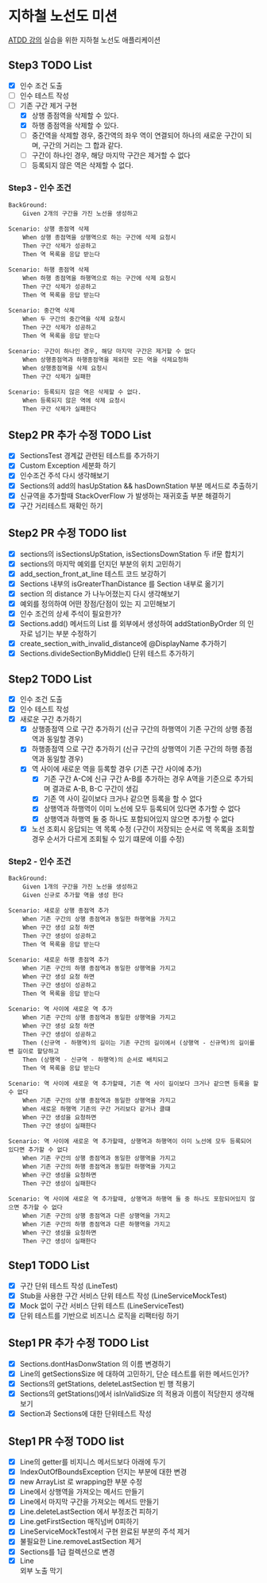 # 지하철 노선도 미션

[ATDD 강의](https://edu.nextstep.camp/c/R89PYi5H) 실습을 위한 지하철 노선도 애플리케이션

## Step3 TODO List

- [x] 인수 조건 도출
- [ ] 인수 테스트 작성
- [ ] 기존 구간 제거 구현
    - [x] 상행 종점역을 삭제할 수 있다.
    - [x] 하행 종점역을 삭제할 수 있다.
    - [ ] 중간역을 삭제할 경우, 중간역의 좌우 역이 연결되어 하나의 새로운 구간이 되며, 구간의 거리는 그 합과 같다.
    - [ ] 구간이 하나인 경우, 해당 마지막 구간은 제거할 수 없다
    - [ ] 등록되지 않은 역은 삭제할 수 없다.

### Step3 - 인수 조건

```
BackGround:
    Given 2개의 구간을 가진 노선을 생성하고
    
Scenario: 상행 종점역 삭제
    When 상행 종점역을 상행역으로 하는 구간에 삭제 요청시
    Then 구간 삭제가 성공하고
    Then 역 목록을 응답 받는다
    
Scenario: 하행 종점역 삭제
    When 하행 종점역을 하행역으로 하는 구간에 삭제 요청시
    Then 구간 삭제가 성공하고
    Then 역 목록을 응답 받는다
    
Scenario: 중간역 삭제
    When 두 구간의 중간역을 삭제 요청시
    Then 구간 삭제가 성공하고
    Then 역 목록을 응답 받는다
    
Scenario: 구간이 하나인 경우, 해당 마지막 구간은 제거할 수 없다
    When 상행종점역과 하행종점역을 제외한 모든 역을 삭제요청하
    When 상행종점역을 삭제 요청시
    Then 구간 삭제가 실패한
    
Scenario: 등록되지 않은 역은 삭제할 수 없다.
    When 등록되지 않은 역에 삭제 요청시
    Then 구간 삭제가 실패한다    

```

## Step2 PR 추가 수정 TODO List

- [x] SectionsTest 경계값 관련된 테스트를 추가하기
- [x] Custom Exception 세분화 하기
- [x] 인수조건 주석 다시 생각해보기
- [x] Sections의 add의 hasUpStation && hasDownStation 부분 메서드로 추출하기
- [x] 신규역을 추가할때 StackOverFlow 가 발생하는 재귀호출 부분 해결하기
- [x] 구간 거리테스트 재확인 하기

## Step2 PR 수정 TODO list

- [x] sections의 isSectionsUpStation, isSectionsDownStation 두 if문 합치기
- [x] sections의 마지막 예외를 던지던 부분의 위치 고민하기
- [x] add_section_front_at_line 테스트 코드 보강하기
- [x] Sections 내부의 isGreaterThanDistance 를 Section 내부로 옮기기
- [x] section 의 distance 가 나누어졌는지 다시 생각해보기
- [x] 예외를 정의하여 어떤 장점/단점이 있는 지 고민해보기
- [x] 인수 조건의 상세 주석이 필요한가?
- [x] Sections.add() 메서드의 List 를 외부에서 생성하여 addStationByOrder 의 인자로 넘기는 부분 수정하기
- [x] create_section_with_invalid_distance에 @DisplayName 추가하기
- [x] Sections.divideSectionByMiddle() 단위 테스트 추가하기

## Step2 TODO List

- [x] 인수 조건 도출
- [x] 인수 테스트 작성
- [x] 새로운 구간 추가하기
    - [x] 상행종점역 으로 구간 추가하기 (신규 구간의 하행역이 기존 구간의 상행 종점역과 동일할 경우)
    - [x] 하행종점역 으로 구간 추가하기 (신규 구간의 상행역이 기존 구간의 하행 종점역과 동일할 경우)
    - [x] 역 사이에 새로운 역을 등록할 경우 (기존 구간 사이에 추가)
        - [x] 기존 구간 A-C에 신규 구간 A-B를 추가하는 경우 A역을 기준으로 추가되며 결과로 A-B, B-C 구간이 생김
        - [x] 기존 역 사이 길이보다 크거나 같으면 등록을 할 수 없다
        - [x] 상행역과 하행역이 이미 노선에 모두 등록되어 있다면 추가할 수 없다
        - [x] 상행역과 하행역 둘 중 하나도 포함되어있지 않으면 추가할 수 없다
    - [x] 노선 조회시 응답되는 역 목록 수정 (구간이 저장되는 순서로 역 목록을 조회할 경우 순서가 다르게 조회될 수 있기 떄문에 이를 수정)

### Step2 - 인수 조건

```
BackGround:
    Given 1개의 구간을 가진 노선을 생성하고
    Given 신규로 추가할 역을 생성 한다

Scenario: 새로운 상행 종점역 추가
    When 기존 구간의 상행 종점역과 동일한 하행역을 가지고
    When 구간 생성 요청 하면
    Then 구간 생성이 성공하고
    Then 역 목록을 응답 받는다
    
Scenario: 새로운 하행 종점역 추가
    When 기존 구간의 하행 종점역과 동일한 상행역을 가지고 
    When 구간 생성 요청 하면
    Then 구간 생성이 성공하고
    Then 역 목록을 응답 받는다
    
Scenario: 역 사이에 새로운 역 추가
    When 기존 구간의 상행 종점역과 동일한 상행역을 가지고 
    When 구간 생성 요청 하면
    Then 구간 생성이 성공하고
    Then (신규역 - 하행역)의 길이는 기존 구간의 길이에서 (상행역 - 신규역)의 길이를 뺸 길이로 할당하고
    Then (상행역 - 신규역 - 하행역)의 순서로 배치되고
    Then 역 목록을 응답 받는다
    
Scenario: 역 사이에 새로운 역 추가할때, 기존 역 사이 길이보다 크거나 같으면 등록을 할 수 없다
    When 기존 구간의 상행 종점역과 동일한 상행역을 가지고
    When 새로운 하행역 기존의 구간 거리보다 같거나 클떄
    When 구간 생성을 요청하면 
    Then 구간 생성이 실패한다
    
Scenario: 역 사이에 새로운 역 추가할때, 상행역과 하행역이 이미 노선에 모두 등록되어 있다면 추가할 수 없다
    When 기존 구간의 상행 종점역과 동일한 상행역을 가지고
    When 기존 구간의 하행 종점역과 동일한 하행역을 가지고
    When 구간 생성을 요청하면 
    Then 구간 생성이 실패한다
    
Scenario: 역 사이에 새로운 역 추가할때, 상행역과 하행역 둘 중 하나도 포함되어있지 않으면 추가할 수 없다
    When 기존 구간의 상행 종점역과 다른 상행역을 가지고
    When 기존 구간의 하행 종점역과 다른 하행역을 가지고
    When 구간 생성을 요청하면 
    Then 구간 생성이 실패한다
```

## Step1 TODO List

- [x] 구간 단위 테스트 작성 (LineTest)
- [x] Stub을 사용한 구간 서비스 단위 테스트 작성 (LineServiceMockTest)
- [x] Mock 없이 구간 서비스 단위 테스트 (LineServiceTest)
- [x] 단위 테스트를 기반으로 비즈니스 로직을 리팩터링 하기

## Step1 PR 추가 수정 TODO List

- [x] Sections.dontHasDonwStation 의 이름 변경하기
- [x] Line의 getSectionsSize 에 대하여 고민하기, 단순 테스트를 위한 메서드인가?
- [x] Sections의 getStations, deleteLastSection 빈 행 적용기
- [x] Sections의 getStations()에서 isInValidSize 의 적용과 이름이 적당한지 생각해보기
- [x] Section과 Sections에 대한 단위테스트 작성

## Step1 PR 수정 TODO list

- [x] Line의 getter를 비지니스 메서드보다 아래에 두기
- [x] IndexOutOfBoundsException 던지는 부분에 대한 변경
- [x] new ArrayList 로 wrapping한 부분 수정
- [x] Line에서 상행역을 가져오는 메서드 만들기
- [x] Line에서 마지막 구간을 가져오는 메서드 만들기
- [x] Line.deleteLastSection 에서 부정조건 피하기
- [x] Line.getFirstSection 매직넘버 0피하기
- [x] LineServiceMockTest에서 구현 완료된 부분의 주석 제거
- [x] 불필요한 Line.removeLastSection 제거
- [x] Sections를 1급 컬렉션으로 변경
- [x] Line<Section> 외부 노출 막기
